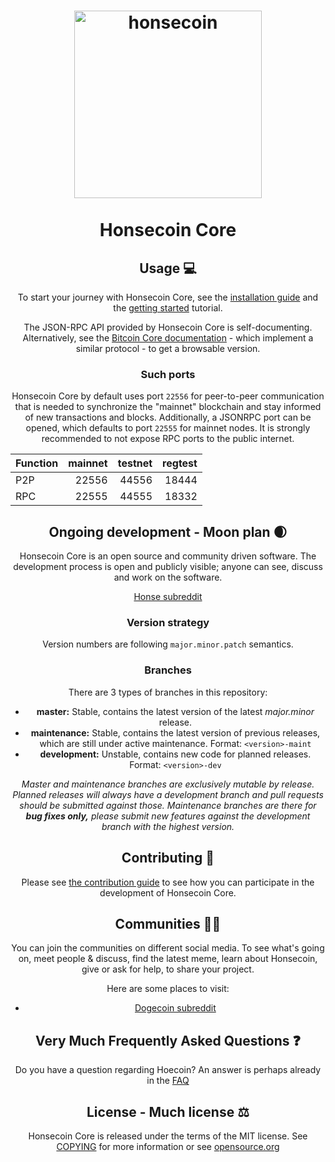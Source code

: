 <h1 align="center">
<img src="https://64.media.tumblr.com/5ce3b7edf9c54d05f09262c99b308aba/ae196e17681cc07a-37/s1280x1920/adaab7c91f9754671fac1cc7c2e545a333784ffc.pnj" alt="honsecoin" width="300"/>
<br/><br/>
Honsecoin Core
</h1>

<div align="center">

## Usage 💻

To start your journey with Honsecoin Core, see the [installation guide](INSTALL.md) and the [getting started](doc/getting-started.md) tutorial.

The JSON-RPC API provided by Honsecoin Core is self-documenting. Alternatively, see the [Bitcoin Core documentation](https://developer.bitcoin.org/reference/rpc/) - which implement a similar protocol - to get a browsable version.

### Such ports

Honsecoin Core by default uses port `22556` for peer-to-peer communication that
is needed to synchronize the "mainnet" blockchain and stay informed of new
transactions and blocks. Additionally, a JSONRPC port can be opened, which
defaults to port `22555` for mainnet nodes. It is strongly recommended to not
expose RPC ports to the public internet.

| Function | mainnet | testnet | regtest |
| :------- | ------: | ------: | ------: |
| P2P      |   22556 |   44556 |   18444 |
| RPC      |   22555 |   44555 |   18332 |

## Ongoing development - Moon plan 🌒

Honsecoin Core is an open source and community driven software. The development
process is open and publicly visible; anyone can see, discuss and work on the
software.

[Honse subreddit](https://www.reddit.com/r/honse/)

### Version strategy
Version numbers are following ```major.minor.patch``` semantics.

### Branches
There are 3 types of branches in this repository:

- **master:** Stable, contains the latest version of the latest *major.minor* release.
- **maintenance:** Stable, contains the latest version of previous releases, which are still under active maintenance. Format: ```<version>-maint```
- **development:** Unstable, contains new code for planned releases. Format: ```<version>-dev```

*Master and maintenance branches are exclusively mutable by release. Planned*
*releases will always have a development branch and pull requests should be*
*submitted against those. Maintenance branches are there for **bug fixes only,***
*please submit new features against the development branch with the highest version.*

## Contributing 🤝

Please see [the contribution guide](CONTRIBUTING.md) to see how you can
participate in the development of Honsecoin Core.

## Communities 🚀🍾

You can join the communities on different social media.
To see what's going on, meet people & discuss, find the latest meme, learn
about Honsecoin, give or ask for help, to share your project.

Here are some places to visit:

* [Dogecoin subreddit](https://www.reddit.com/r/honse/)

## Very Much Frequently Asked Questions ❓

Do you have a question regarding Hoecoin? An answer is perhaps already in the
[FAQ](doc/FAQ.md)

## License - Much license ⚖️
Honsecoin Core is released under the terms of the MIT license. See
[COPYING](COPYING) for more information or see
[opensource.org](https://opensource.org/licenses/MIT)
